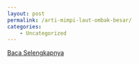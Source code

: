 ```yaml
---
layout: post
permalink: /arti-mimpi-laut-ombak-besar/
categories:
    - Uncategorized
---
```


[Baca Selengkapnya](/02)